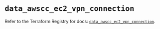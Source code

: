# `data_awscc_ec2_vpn_connection`

Refer to the Terraform Registry for docs: [`data_awscc_ec2_vpn_connection`](https://registry.terraform.io/providers/hashicorp/awscc/0.70.0/docs/data-sources/ec2_vpn_connection).
